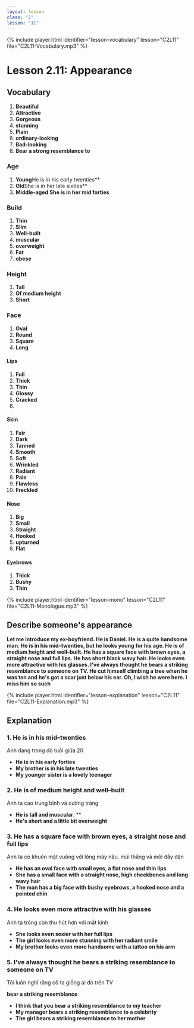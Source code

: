 ```yaml
---
layout: lesson
class: "2"
lesson: "11"
---
```


{% include player.html identifier="lesson-vocabulary" lesson="C2L11" file="C2L11-Vocabulary.mp3" %}
# Lesson 2.11: Appearance  



## Vocabulary
1. **Beautiful**
2. **Attractive**
3. **Gorgeous**
4. **stunning**
5. **Plain**
6. **ordinary-looking**
7. **Bad-looking**
8. **Bear a strong resemblance to**

### Age
1. **Young**He is in his  early twenties**
2. **Old**She is in her late sixties**
3. **Middle-aged**  **She is in her mid forties**

### Build 
1. **Thin**
2. **Slim**
3. **Well-built**
4. **muscular**
5. **overweight**
6. **Fat**
7. **obese**
### Height 
1. **Tall**
2. **Of medium height**
3. **Short**

### Face
1. **Oval** 
2. **Round**
3. **Square**
4. **Long**

#### Lips 
1. **Full**
2. **Thick**
3. **Thin**
4. **Glossy**
5. **Cracked**
6. 
#### Skin 
1. **Fair**
2. **Dark**
3. **Tanned** 
4. **Smooth**
5. **Soft**
6. **Wrinkled** 
7. **Radiant**
8. **Pale**
9. **Flawless**
10. **Freckled**


#### Nose 
1. **Big**
2. **Small**
3. **Straight**
4. **Hooked**
5. **upturned**
6. **Flat**

#### Eyebrows
1. **Thick**
2. **Bushy** 
3. **Thin**


 



{% include player.html identifier="lesson-mono" lesson="C2L11" file="C2L11-Monologue.mp3" %}
## Describe someone's appearance 

**Let me introduce my ex-boyfriend. He is Daniel. He is a quite handsome man. He is in his mid–twenties, but he looks young for his age. He is of medium height and well–built. He has a square face with brown eyes,  a straight nose and full lips. He has short black wavy hair.  He looks even more attractive with his glasses. I've always thought he bears a striking resemblance to someone on TV. He cut himself climbing a tree when he was ten and he's got a scar just below his ear. Oh, I wish he were here. I miss him so such**




{% include player.html identifier="lesson-explanation" lesson="C2L11" file="C2L11-Explanation.mp3" %}
## Explanation


### 1. He is in his mid–twenties

Anh đang trong độ tuổi giữa 20

- **He is in his early forties**
- **My brother is in his late twenties**
- **My younger sister is a lovely teenager**


### 2. He is of medium height and well–built

Anh ta cao trung bình và cường tráng 

- **He is tall and muscular**. **
- **He's short and a little bit overweight**

### 3. He has a square face with brown eyes,  a straight nose and full lips

Anh ta có khuôn mặt vuông với lông mày nâu, mũi thẳng và môi đầy đặn

- **He has an oval face with small eyes, a flat nose and thin lips**
- **She has a small face with a straight nose, high cheekbones and long wavy hair**
- **The man has a big face with bushy eyebrows, a hooked nose and a pointed chin**

### 4. He looks even more attractive with his glasses 

Anh ta trông còn thu hút hơn với mắt kính 


- **She looks even sexier with her full lips**
- **The girl looks even more stunning with her radiant smile**
- **My brother looks even more handsome with a tattoo on his arm**

### 5.  I’ve always thought he bears a striking resemblance to someone on TV

Tôi luôn nghĩ rằng cô ta giống ai đó trên TV

**bear a striking resemblance**

- **I think that you bear a striking resemblance to my teacher**
- **My manager bears a striking resemblance to a celebrity**
- **The girl bears a striking resemblance to her mother**





 
